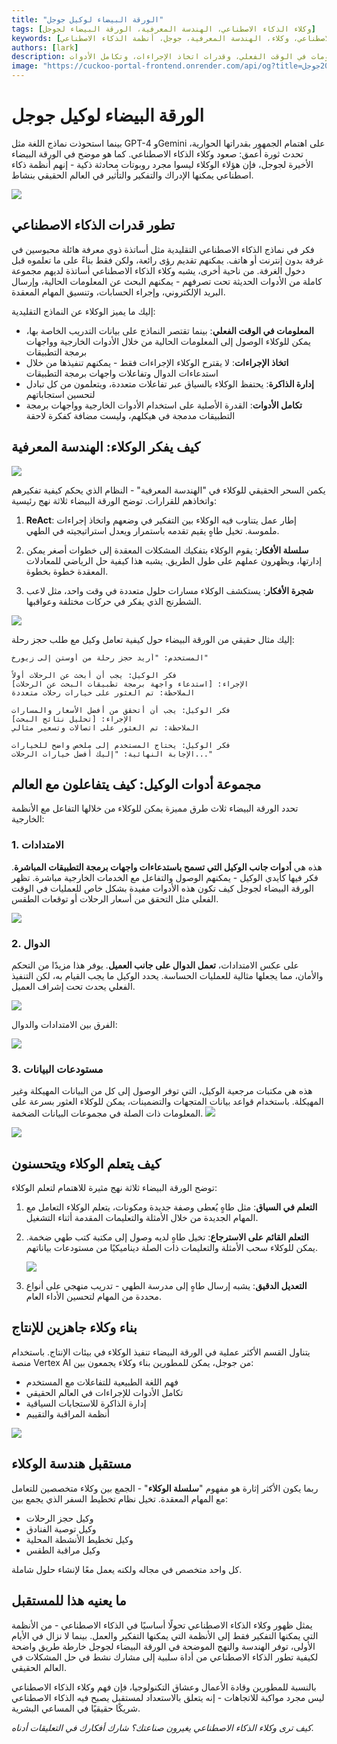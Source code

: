 ```yaml
---
title: "الورقة البيضاء لوكيل جوجل"
tags: [وكلاء الذكاء الاصطناعي، الهندسة المعرفية، الورقة البيضاء لجوجل]
keywords: [الذكاء الاصطناعي، وكلاء، الهندسة المعرفية، جوجل، أنظمة الذكاء الاصطناعي]
authors: [lark]
description: تكشف الورقة البيضاء لجوجل عن الإمكانات التحويلية لوكلاء الذكاء الاصطناعي، وتظهر قدرتهم على الإدراك والتفكير والتأثير في العالم الحقيقي. اكتشف كيف يختلف هؤلاء الوكلاء عن نماذج الذكاء الاصطناعي التقليدية من خلال الوصول إلى المعلومات في الوقت الفعلي، وقدرات اتخاذ الإجراءات، وتكامل الأدوات.
image: "https://cuckoo-portal-frontend.onrender.com/api/og?title=الورقة%20البيضاء%20لوكيل%20جوجل"
---
```


# الورقة البيضاء لوكيل جوجل

بينما استحوذت نماذج اللغة مثل GPT-4 وGemini على اهتمام الجمهور بقدراتها الحوارية، تحدث ثورة أعمق: صعود وكلاء الذكاء الاصطناعي. كما هو موضح في الورقة البيضاء الأخيرة لجوجل، فإن هؤلاء الوكلاء ليسوا مجرد روبوتات محادثة ذكية - إنهم أنظمة ذكاء اصطناعي يمكنها الإدراك والتفكير والتأثير في العالم الحقيقي بنشاط.

![](https://cuckoo-portal-frontend.onrender.com/api/og?title=الورقة%20البيضاء%20لوكيل%20جوجل)

## تطور قدرات الذكاء الاصطناعي

فكر في نماذج الذكاء الاصطناعي التقليدية مثل أساتذة ذوي معرفة هائلة محبوسين في غرفة بدون إنترنت أو هاتف. يمكنهم تقديم رؤى رائعة، ولكن فقط بناءً على ما تعلموه قبل دخول الغرفة. من ناحية أخرى، يشبه وكلاء الذكاء الاصطناعي أساتذة لديهم مجموعة كاملة من الأدوات الحديثة تحت تصرفهم - يمكنهم البحث عن المعلومات الحالية، وإرسال البريد الإلكتروني، وإجراء الحسابات، وتنسيق المهام المعقدة.

إليك ما يميز الوكلاء عن النماذج التقليدية:

- **المعلومات في الوقت الفعلي**: بينما تقتصر النماذج على بيانات التدريب الخاصة بها، يمكن للوكلاء الوصول إلى المعلومات الحالية من خلال الأدوات الخارجية وواجهات برمجة التطبيقات
- **اتخاذ الإجراءات**: لا يقترح الوكلاء الإجراءات فقط - يمكنهم تنفيذها من خلال استدعاءات الدوال وتفاعلات واجهات برمجة التطبيقات
- **إدارة الذاكرة**: يحتفظ الوكلاء بالسياق عبر تفاعلات متعددة، ويتعلمون من كل تبادل لتحسين استجاباتهم
- **تكامل الأدوات**: القدرة الأصلية على استخدام الأدوات الخارجية وواجهات برمجة التطبيقات مدمجة في هيكلهم، وليست مضافة كفكرة لاحقة

## كيف يفكر الوكلاء: الهندسة المعرفية

![](https://cuckoo-network.b-cdn.net/google-agent-1-arch.webp)

يكمن السحر الحقيقي للوكلاء في "الهندسة المعرفية" - النظام الذي يحكم كيفية تفكيرهم واتخاذهم للقرارات. توضح الورقة البيضاء ثلاثة نهج رئيسية:

1. **ReAct**: إطار عمل يتناوب فيه الوكلاء بين التفكير في وضعهم واتخاذ إجراءات ملموسة. تخيل طاهٍ يقيم تقدمه باستمرار ويعدل استراتيجيته في الطهي.

2. **سلسلة الأفكار**: يقوم الوكلاء بتفكيك المشكلات المعقدة إلى خطوات أصغر يمكن إدارتها، ويظهرون عملهم على طول الطريق. يشبه هذا كيفية حل الرياضي للمعادلات المعقدة خطوة بخطوة.

3. **شجرة الأفكار**: يستكشف الوكلاء مسارات حلول متعددة في وقت واحد، مثل لاعب الشطرنج الذي يفكر في حركات مختلفة وعواقبها.

![](https://cuckoo-network.b-cdn.net/google-agent-2-reasoning-in-the-orchestration-layer.webp)

إليك مثال حقيقي من الورقة البيضاء حول كيفية تعامل وكيل مع طلب حجز رحلة:

```
المستخدم: "أريد حجز رحلة من أوستن إلى زيورخ"

فكر الوكيل: يجب أن أبحث عن الرحلات أولاً
الإجراء: [استدعاء واجهة برمجة تطبيقات البحث عن الرحلات]
الملاحظة: تم العثور على خيارات رحلات متعددة

فكر الوكيل: يجب أن أتحقق من أفضل الأسعار والمسارات
الإجراء: [تحليل نتائج البحث]
الملاحظة: تم العثور على اتصالات وتسعير مثالي

فكر الوكيل: يحتاج المستخدم إلى ملخص واضح للخيارات
الإجابة النهائية: "إليك أفضل خيارات الرحلات..."
```

## مجموعة أدوات الوكيل: كيف يتفاعلون مع العالم

تحدد الورقة البيضاء ثلاث طرق مميزة يمكن للوكلاء من خلالها التفاعل مع الأنظمة الخارجية:

### 1. الامتدادات

هذه هي **أدوات جانب الوكيل التي تسمح باستدعاءات واجهات برمجة التطبيقات المباشرة**. فكر فيها كأيدي الوكيل - يمكنهم الوصول والتفاعل مع الخدمات الخارجية مباشرة. تظهر الورقة البيضاء لجوجل كيف تكون هذه الأدوات مفيدة بشكل خاص للعمليات في الوقت الفعلي مثل التحقق من أسعار الرحلات أو توقعات الطقس.

![](https://cuckoo-network.b-cdn.net/google-agent-3-extension.webp)

### 2. الدوال
على عكس الامتدادات، **تعمل الدوال على جانب العميل**. يوفر هذا مزيدًا من التحكم والأمان، مما يجعلها مثالية للعمليات الحساسة. يحدد الوكيل ما يجب القيام به، لكن التنفيذ الفعلي يحدث تحت إشراف العميل.

![](https://cuckoo-network.b-cdn.net/google-agent-8-function.webp)

الفرق بين الامتدادات والدوال:

![](https://cuckoo-network.b-cdn.net/google-agent-9-diff-extensions-functions.webp)

### 3. مستودعات البيانات

هذه هي مكتبات مرجعية الوكيل، التي توفر الوصول إلى كل من البيانات المهيكلة وغير المهيكلة. باستخدام قواعد بيانات المتجهات والتضمينات، يمكن للوكلاء العثور بسرعة على المعلومات ذات الصلة في مجموعات البيانات الضخمة.
![](https://cuckoo-network.b-cdn.net/google-agent-4-data-store.webp)

![](https://cuckoo-network.b-cdn.net/google-agent-5-data-store-details.webp)

## كيف يتعلم الوكلاء ويتحسنون

توضح الورقة البيضاء ثلاثة نهج مثيرة للاهتمام لتعلم الوكلاء:

1. **التعلم في السياق**: مثل طاهٍ يُعطى وصفة جديدة ومكونات، يتعلم الوكلاء التعامل مع المهام الجديدة من خلال الأمثلة والتعليمات المقدمة أثناء التشغيل.

2. **التعلم القائم على الاسترجاع**: تخيل طاهٍ لديه وصول إلى مكتبة كتب طهي ضخمة. يمكن للوكلاء سحب الأمثلة والتعليمات ذات الصلة ديناميكيًا من مستودعات بياناتهم.

   ![](https://cuckoo-network.b-cdn.net/google-agent-6-rag-workflow.webp)

3. **التعديل الدقيق**: يشبه إرسال طاهٍ إلى مدرسة الطهي - تدريب منهجي على أنواع محددة من المهام لتحسين الأداء العام.

## بناء وكلاء جاهزين للإنتاج

يتناول القسم الأكثر عملية في الورقة البيضاء تنفيذ الوكلاء في بيئات الإنتاج. باستخدام منصة Vertex AI من جوجل، يمكن للمطورين بناء وكلاء يجمعون بين:

- فهم اللغة الطبيعية للتفاعلات مع المستخدم
- تكامل الأدوات للإجراءات في العالم الحقيقي
- إدارة الذاكرة للاستجابات السياقية
- أنظمة المراقبة والتقييم

![](https://cuckoo-network.b-cdn.net/google-agent-7-e2e-built-with-vertex.webp)

## مستقبل هندسة الوكلاء

ربما يكون الأكثر إثارة هو مفهوم "**سلسلة الوكلاء**" - الجمع بين وكلاء متخصصين للتعامل مع المهام المعقدة. تخيل نظام تخطيط السفر الذي يجمع بين:

- وكيل حجز الرحلات
- وكيل توصية الفنادق
- وكيل تخطيط الأنشطة المحلية
- وكيل مراقبة الطقس

كل واحد متخصص في مجاله ولكنه يعمل معًا لإنشاء حلول شاملة.

## ما يعنيه هذا للمستقبل

يمثل ظهور وكلاء الذكاء الاصطناعي تحولًا أساسيًا في الذكاء الاصطناعي - من الأنظمة التي يمكنها التفكير فقط إلى الأنظمة التي يمكنها التفكير والعمل. بينما لا نزال في الأيام الأولى، توفر الهندسة والنهج الموضحة في الورقة البيضاء لجوجل خارطة طريق واضحة لكيفية تطور الذكاء الاصطناعي من أداة سلبية إلى مشارك نشط في حل المشكلات في العالم الحقيقي.

بالنسبة للمطورين وقادة الأعمال وعشاق التكنولوجيا، فإن فهم وكلاء الذكاء الاصطناعي ليس مجرد مواكبة للاتجاهات - إنه يتعلق بالاستعداد لمستقبل يصبح فيه الذكاء الاصطناعي شريكًا حقيقيًا في المساعي البشرية.

*كيف ترى وكلاء الذكاء الاصطناعي يغيرون صناعتك؟ شارك أفكارك في التعليقات أدناه.*

